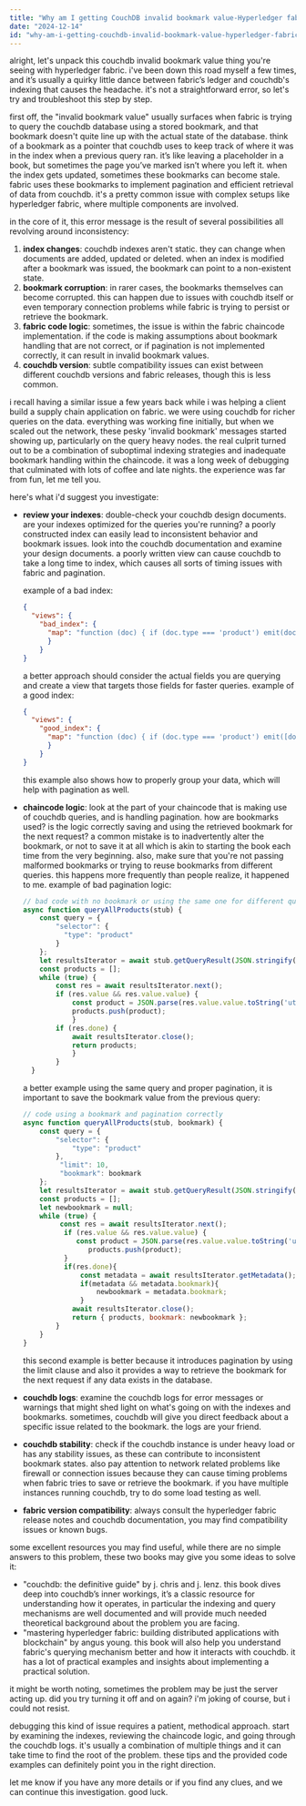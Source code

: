 ```yaml
---
title: "Why am I getting CouchDB invalid bookmark value-Hyperledger fabric?"
date: "2024-12-14"
id: "why-am-i-getting-couchdb-invalid-bookmark-value-hyperledger-fabric"
---
```


alright, let's unpack this couchdb invalid bookmark value thing you're seeing with hyperledger fabric. i've been down this road myself a few times, and it’s usually a quirky little dance between fabric’s ledger and couchdb's indexing that causes the headache. it's not a straightforward error, so let's try and troubleshoot this step by step.

first off, the "invalid bookmark value" usually surfaces when fabric is trying to query the couchdb database using a stored bookmark, and that bookmark doesn't quite line up with the actual state of the database. think of a bookmark as a pointer that couchdb uses to keep track of where it was in the index when a previous query ran. it’s like leaving a placeholder in a book, but sometimes the page you’ve marked isn’t where you left it. when the index gets updated, sometimes these bookmarks can become stale. fabric uses these bookmarks to implement pagination and efficient retrieval of data from couchdb. it's a pretty common issue with complex setups like hyperledger fabric, where multiple components are involved.

in the core of it, this error message is the result of several possibilities all revolving around inconsistency:

1. **index changes**: couchdb indexes aren't static. they can change when documents are added, updated or deleted. when an index is modified after a bookmark was issued, the bookmark can point to a non-existent state.
2. **bookmark corruption**: in rarer cases, the bookmarks themselves can become corrupted. this can happen due to issues with couchdb itself or even temporary connection problems while fabric is trying to persist or retrieve the bookmark.
3. **fabric code logic**: sometimes, the issue is within the fabric chaincode implementation. if the code is making assumptions about bookmark handling that are not correct, or if pagination is not implemented correctly, it can result in invalid bookmark values.
4. **couchdb version**: subtle compatibility issues can exist between different couchdb versions and fabric releases, though this is less common.

i recall having a similar issue a few years back while i was helping a client build a supply chain application on fabric. we were using couchdb for richer queries on the data. everything was working fine initially, but when we scaled out the network, these pesky 'invalid bookmark' messages started showing up, particularly on the query heavy nodes. the real culprit turned out to be a combination of suboptimal indexing strategies and inadequate bookmark handling within the chaincode. it was a long week of debugging that culminated with lots of coffee and late nights. the experience was far from fun, let me tell you.

here's what i'd suggest you investigate:

*   **review your indexes**: double-check your couchdb design documents. are your indexes optimized for the queries you're running? a poorly constructed index can easily lead to inconsistent behavior and bookmark issues. look into the couchdb documentation and examine your design documents. a poorly written view can cause couchdb to take a long time to index, which causes all sorts of timing issues with fabric and pagination.

    example of a bad index:

    ```json
    {
      "views": {
        "bad_index": {
          "map": "function (doc) { if (doc.type === 'product') emit(doc._id, doc); }"
          }
        }
    }
    ```

    a better approach should consider the actual fields you are querying and create a view that targets those fields for faster queries.
    example of a good index:

    ```json
    {
      "views": {
        "good_index": {
          "map": "function (doc) { if (doc.type === 'product') emit([doc.owner, doc.category], doc); }"
          }
        }
    }
    ```

    this example also shows how to properly group your data, which will help with pagination as well.

*   **chaincode logic**: look at the part of your chaincode that is making use of couchdb queries, and is handling pagination. how are bookmarks used? is the logic correctly saving and using the retrieved bookmark for the next request? a common mistake is to inadvertently alter the bookmark, or not to save it at all which is akin to starting the book each time from the very beginning. also, make sure that you're not passing malformed bookmarks or trying to reuse bookmarks from different queries. this happens more frequently than people realize, it happened to me.
    example of bad pagination logic:

    ```javascript
    // bad code with no bookmark or using the same one for different queries
    async function queryAllProducts(stub) {
        const query = {
            "selector": {
              "type": "product"
            }
        };
        let resultsIterator = await stub.getQueryResult(JSON.stringify(query));
        const products = [];
        while (true) {
            const res = await resultsIterator.next();
            if (res.value && res.value.value) {
                const product = JSON.parse(res.value.value.toString('utf8'));
                products.push(product);
                }
            if (res.done) {
                await resultsIterator.close();
                return products;
                }
            }
      }
    ```

    a better example using the same query and proper pagination, it is important to save the bookmark value from the previous query:

    ```javascript
    // code using a bookmark and pagination correctly
    async function queryAllProducts(stub, bookmark) {
        const query = {
            "selector": {
                "type": "product"
            },
             "limit": 10,
             "bookmark": bookmark
        };
        let resultsIterator = await stub.getQueryResult(JSON.stringify(query));
        const products = [];
        let newbookmark = null;
        while (true) {
             const res = await resultsIterator.next();
              if (res.value && res.value.value) {
                 const product = JSON.parse(res.value.value.toString('utf8'));
                    products.push(product);
              }
              if(res.done){
                  const metadata = await resultsIterator.getMetadata();
                  if(metadata && metadata.bookmark){
                      newbookmark = metadata.bookmark;
                  }
                await resultsIterator.close();
                return { products, bookmark: newbookmark };
            }
        }
    }
    ```

    this second example is better because it introduces pagination by using the limit clause and also it provides a way to retrieve the bookmark for the next request if any data exists in the database.

*   **couchdb logs**: examine the couchdb logs for error messages or warnings that might shed light on what's going on with the indexes and bookmarks. sometimes, couchdb will give you direct feedback about a specific issue related to the bookmark. the logs are your friend.
*   **couchdb stability**: check if the couchdb instance is under heavy load or has any stability issues, as these can contribute to inconsistent bookmark states. also pay attention to network related problems like firewall or connection issues because they can cause timing problems when fabric tries to save or retrieve the bookmark. if you have multiple instances running couchdb, try to do some load testing as well.
*   **fabric version compatibility**: always consult the hyperledger fabric release notes and couchdb documentation, you may find compatibility issues or known bugs.

some excellent resources you may find useful, while there are no simple answers to this problem, these two books may give you some ideas to solve it:

*   "couchdb: the definitive guide" by j. chris and j. lenz. this book dives deep into couchdb’s inner workings, it’s a classic resource for understanding how it operates, in particular the indexing and query mechanisms are well documented and will provide much needed theoretical background about the problem you are facing.
*   "mastering hyperledger fabric: building distributed applications with blockchain" by angus young. this book will also help you understand fabric's querying mechanism better and how it interacts with couchdb. it has a lot of practical examples and insights about implementing a practical solution.

it might be worth noting, sometimes the problem may be just the server acting up. did you try turning it off and on again? i'm joking of course, but i could not resist.

debugging this kind of issue requires a patient, methodical approach. start by examining the indexes, reviewing the chaincode logic, and going through the couchdb logs. it's usually a combination of multiple things and it can take time to find the root of the problem. these tips and the provided code examples can definitely point you in the right direction.

let me know if you have any more details or if you find any clues, and we can continue this investigation. good luck.
